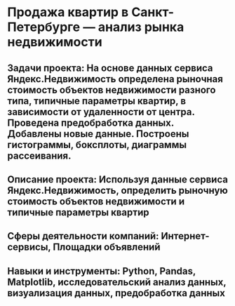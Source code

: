 # Продажа квартир в Санкт-Петербурге — анализ рынка недвижимости

## Задачи проекта: На основе данных сервиса Яндекс.Недвижимость определена рыночная стоимость объектов недвижимости разного типа, типичные параметры квартир, в зависимости от удаленности от центра. Проведена предобработка данных. Добавлены новые данные. Построены гистограммы, боксплоты, диаграммы рассеивания.

## Описание проекта: Используя данные сервиса Яндекс.Недвижимость, определить рыночную стоимость объектов недвижимости и типичные параметры квартир

## Сферы деятельности компаний: Интернет-сервисы, Площадки объявлений

## Навыки и инструменты: Python, Pandas, Matplotlib, исследовательский анализ данных, визуализация данных, предобработка данных

